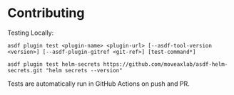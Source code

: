 # Contributing

Testing Locally:

```shell
asdf plugin test <plugin-name> <plugin-url> [--asdf-tool-version <version>] [--asdf-plugin-gitref <git-ref>] [test-command*]

asdf plugin test helm-secrets https://github.com/moveaxlab/asdf-helm-secrets.git "helm secrets --version"
```

Tests are automatically run in GitHub Actions on push and PR.

